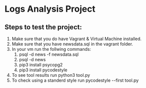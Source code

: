 # Logs Analysis Project

## Steps to test the project:
1. Make sure that you do have Vagrant & Virtual Machine installed.
2. Make sure that you have newsdata.sql in the vagrant folder.
3. In your vm run the follwing commands:
    1. psql -d news -f newsdata.sql
    2. psql -d news
    3. pip3 install psycopg2
    4. pip3 install pycodestyle
4. To see tool results run python3 tool.py
5. To check using a standerd style run pycodestyle --first tool.py

  
